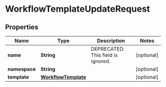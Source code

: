 

# WorkflowTemplateUpdateRequest

## Properties

Name | Type | Description | Notes
------------ | ------------- | ------------- | -------------
**name** | **String** | DEPRECATED: This field is ignored. |  [optional]
**namespace** | **String** |  |  [optional]
**template** | [**WorkflowTemplate**](WorkflowTemplate.md) |  |  [optional]



